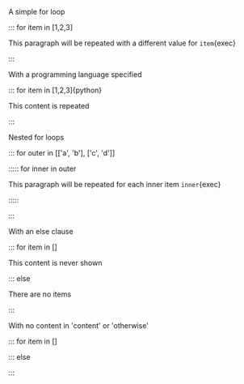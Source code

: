 A simple for loop

::: for item in [1,2,3]

This paragraph will be repeated with a different value for `item`{exec}

:::

With a programming language specified

::: for item in [1,2,3]{python}

This content is repeated

:::

Nested for loops

::: for outer in [['a', 'b'], ['c', 'd']]

::::: for inner in outer

This paragraph will be repeated for each inner item `inner`{exec}

:::::

:::

With an else clause

::: for item in []

This content is never shown

::: else

There are no items

:::

With no content in 'content' or 'otherwise'

::: for item in []

::: else

:::